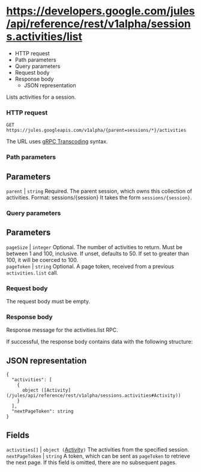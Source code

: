 # https://developers.google.com/jules/api/reference/rest/v1alpha/sessions.activities/list

  * HTTP request
  * Path parameters
  * Query parameters
  * Request body
  * Response body
    * JSON representation



Lists activities for a session.

### HTTP request

`GET https://jules.googleapis.com/v1alpha/{parent=sessions/*}/activities`

The URL uses [gRPC Transcoding](https://google.aip.dev/127) syntax.

### Path parameters

Parameters  
---  
`parent` |  `string` Required. The parent session, which owns this collection of activities. Format: sessions/{session} It takes the form `sessions/{session}`.  
  
### Query parameters

Parameters  
---  
`pageSize` |  `integer` Optional. The number of activities to return. Must be between 1 and 100, inclusive. If unset, defaults to 50. If set to greater than 100, it will be coerced to 100.  
`pageToken` |  `string` Optional. A page token, received from a previous `activities.list` call.  
  
### Request body

The request body must be empty.

### Response body

Response message for the activities.list RPC.

If successful, the response body contains data with the following structure:

JSON representation  
---  
      
    
    {
      "activities": [
        {
          object ([Activity](/jules/api/reference/rest/v1alpha/sessions.activities#Activity))
        }
      ],
      "nextPageToken": string
    }  
  
Fields  
---  
`activities[]` |  `object (`[Activity](/jules/api/reference/rest/v1alpha/sessions.activities#Activity)`)` The activities from the specified session.  
`nextPageToken` |  `string` A token, which can be sent as `pageToken` to retrieve the next page. If this field is omitted, there are no subsequent pages.
